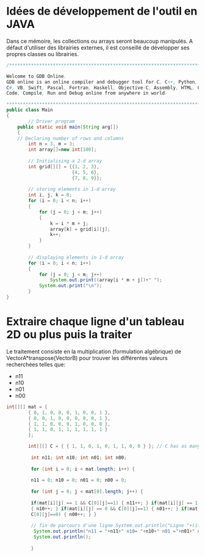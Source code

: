 # Idées de développement de l'outil en JAVA

Dans ce mémoire, les collections ou arrays seront beaucoup manipulés.
A défaut d'utiliser des librairies externes, il est conseillé de développer ses propres classes ou librairies.


```Java
/******************************************************************************

Welcome to GDB Online.
GDB online is an online compiler and debugger tool for C, C++, Python, Java, PHP, Ruby, Perl,
C#, VB, Swift, Pascal, Fortran, Haskell, Objective-C, Assembly, HTML, CSS, JS, SQLite, Prolog.
Code, Compile, Run and Debug online from anywhere in world.

*******************************************************************************/
public class Main
{
		// Driver program
	public static void main(String arg[])
	{
	// Declaring number of rows and columns
		int n = 3, m = 3;
		int array[]=new int[100];
	
		// Initialising a 2-d array
		int grid[][] = {{1, 2, 3},
						{4, 5, 6},
						{7, 8, 9}};
	
		// storing elements in 1-d array
		int i, j, k = 0;
		for (i = 0; i < n; i++)
		{
			for (j = 0; j < m; j++)
			{
				k = i * m + j;
				array[k] = grid[i][j];
				k++;
			}
		}
	
		// displaying elements in 1-d array
		for (i = 0; i < n; i++)
		{
			for (j = 0; j < m; j++)
				System.out.print((array[i * m + j])+" ");
			System.out.print("\n");
		}
}    
```


# Extraire chaque ligne d'un tableau 2D ou plus puis la traiter

Le traitement consiste en la multiplication (formulation algébrique) de VectorA*transpose(VectorB) pour trouver les différentes valeurs recherchées telles que:
- n11
- n10
- n01
- n00

```Java
int[][] mat = {
		{ 0, 1, 0, 0, 0, 1, 0, 0, 1 }, 
		{ 0, 0, 1, 0, 0, 0, 0, 0, 1 }, 
		{ 1, 1, 0, 0, 0, 1, 0, 0, 0 },
		{ 1, 1, 0, 1, 1, 1, 1, 1, 1 } 
		};

		int[][] C = { { 1, 1, 0, 1, 0, 1, 1, 0, 0 } }; // C has as many cols as A.
 
		 int n11; int n10; int n01; int n00;
		  
		 for (int i = 0; i < mat.length; i++) {
		  
		 n11 = 0; n10 = 0; n01 = 0; n00 = 0;
		 
		 for (int j = 0; j < mat[0].length; j++) {
		  
		 if(mat[i][j] == 1 && C[0][j]==1) { n11++; } if(mat[i][j] == 1 && C[0][j]==0)
		 { n10++; } if(mat[i][j] == 0 && C[0][j]==1) { n01++; } if(mat[i][j] == 0 &&
		 C[0][j]==0) { n00++; } }
		  
		 // fin de parcours d'une ligne System.out.println("Ligne "+(i+1));
		  System.out.println("n11 = "+n11+" n10= "+n10+" n01 ="+n01+" n00 ="+n00);
		  System.out.println();
		  
		 }
		 
```

